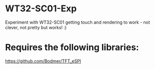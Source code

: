 # WT32-SC01-Exp
Experiment with WT32-SC01 getting touch and rendering to work - not clever, not pretty but works! :)

# Requires the following libraries:

https://github.com/Bodmer/TFT_eSPI
